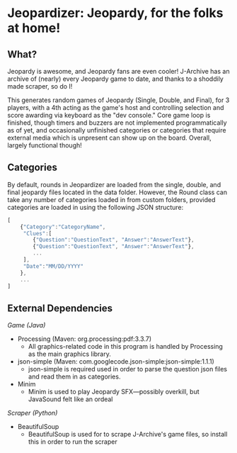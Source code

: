 # Jeopardizer: Jeopardy, for the folks at home!

## What?

Jeopardy is awesome, and Jeopardy fans are even cooler! J-Archive has an archive of (nearly) every Jeopardy game to date, and thanks to a shoddily made scraper, so do I!

This generates random games of Jeopardy (Single, Double, and Final), for 3 players, with a 4th acting as the game's host and controlling selection and score awarding via keyboard as the "dev console." Core game loop is finished, though timers and buzzers are not implemented programmatically as of yet, and occasionally unfinished categories or categories that require external media which is unpresent can show up on the board. Overall, largely functional though!

## Categories

By default, rounds in Jeopardizer are loaded from the single, double, and final jeopardy files located in the data folder. However, the Round class can take any number of categories loaded in from custom folders, provided categories are loaded in using the following JSON structure:

```javascript
[
    {"Category":"CategoryName", 
     "Clues":[
        {"Question":"QuestionText", "Answer":"AnswerText"}, 
        {"Question":"QuestionText", "Answer":"AnswerText"},
        ...
     ], 
     "Date":"MM/DD/YYYY"
    }, 
    ...
]
```

## External Dependencies

<em>Game (Java)</em>

<ul>
    <li>
        Processing (Maven: org.processing:pdf:3.3.7)
        <ul>
            <li>All graphics-related code in this program is handled by Processing as the main graphics library.</li>
        </ul>
    </li>
    <li>
        json-simple (Maven: com.googlecode.json-simple:json-simple:1.1.1)
        <ul>
            <li>json-simple is required used in order to parse the question json files and read them in as categories.</li>
        </ul>
    </li>
    <li>
        Minim
        <ul>
            <li>Minim is used to play Jeopardy SFX—possibly overkill, but JavaSound felt like an ordeal</li>
        </ul>
    </li>
</ul>

<em>Scraper (Python)</em>

<ul> 
    <li>
        BeautifulSoup
        <ul><li>BeautifulSoup is used for to scrape J-Archive's game files, so install this in order to run the scraper</ul>
    </li>
</ul>

